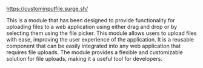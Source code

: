https://custominputfile.surge.sh/

This is a module that has been designed to provide functionality for uploading files to a web application using either drag and drop or by selecting them using the file picker. This module allows users to upload files with ease, improving the user experience of the application. It is a reusable component that can be easily integrated into any web application that requires file uploads. The module provides a flexible and customizable solution for file uploads, making it a useful tool for developers.
